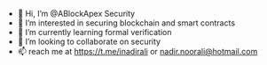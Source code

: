 - 👋 Hi, I’m @ABlockApex Security
- 👀 I’m interested in securing blockchain and smart contracts
- 🌱 I’m currently learning formal verification
- 💞️ I’m looking to collaborate on security 
- 📫 reach me at https://t.me/inadirali or nadir.noorali@hotmail.com


<!---
Auditoooor/Auditoooor is a ✨ special ✨ repository because its `README.md` (this file) appears on your GitHub profile.
You can click the Preview link to take a look at your changes.
--->
